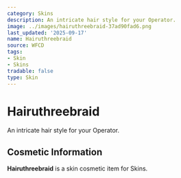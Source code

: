```yaml
---
category: Skins
description: An intricate hair style for your Operator.
image: ../images/hairuthreebraid-37ad90fad6.png
last_updated: '2025-09-17'
name: Hairuthreebraid
source: WFCD
tags:
- Skin
- Skins
tradable: false
type: Skin
---
```


# Hairuthreebraid

An intricate hair style for your Operator.

## Cosmetic Information

**Hairuthreebraid** is a skin cosmetic item for Skins.


